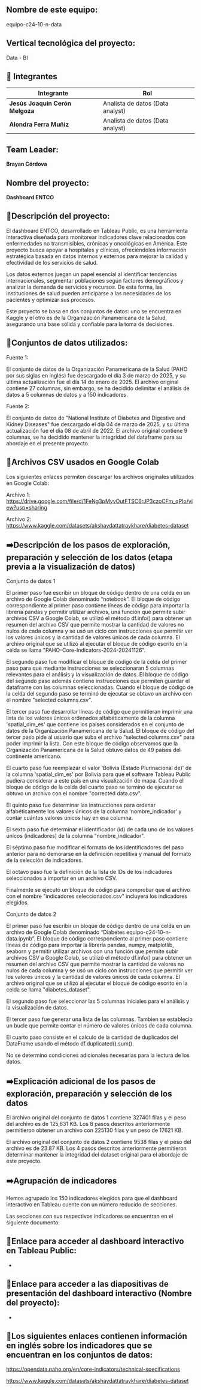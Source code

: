 ## Nombre de este equipo: 

equipo-c24-10-n-data

## Vertical tecnológica del proyecto: 

Data - BI

## 👥 Integrantes

<div align="left">
  <table>
    <thead>
      <tr>
        <th>Integrante</th>
        <th>Rol</th>
      </tr>
    </thead>
    <tbody>
      <tr>
        <td><b>Jesús Joaquín Cerón Melgoza</b></td>
        <td>Analista de datos (Data analyst) </td>
      </tr>
      <tr>
        <td><b>Alondra Ferra Muñiz</b></td>
        <td>Analista de datos (Data analyst) </td>
      </tr>
    </tbody>
  </table>
</div>

## Team Leader:

<b>Brayan Córdova</b>

## Nombre del proyecto:

<b>Dashboard ENTCO</b>

## 📄Descripción del proyecto:

El dashboard ENTCO, desarrollado en Tableau Public, es una herramienta interactiva diseñada para monitorear indicadores clave relacionados con enfermedades no transmisibles, crónicas y oncológicas en América. Este proyecto busca apoyar a hospitales y clínicas, ofreciéndoles información estratégica basada en datos internos y externos para mejorar la calidad y efectividad de los servicios de salud.

Los datos externos juegan un papel esencial al identificar tendencias internacionales, segmentar poblaciones según factores demográficos y analizar la demanda de servicios y recursos. De esta forma, las instituciones de salud pueden anticiparse a las necesidades de los pacientes y optimizar sus procesos.

Este proyecto se basa en dos conjuntos de datos: uno se encuentra en Kaggle y el otro es de la Organización Panamericana de la Salud, asegurando una base sólida y confiable para la toma de decisiones.

## 📖Conjuntos de datos utilizados:

Fuente 1: 

El conjunto de datos de la Organización Panamericana de la Salud (PAHO por sus siglas en inglés) fue descargado el día 3 de marzo de 2025, y su última actualización fue el día 14 de enero de 2025. El archivo original contiene 27 columnas, sin embargo, se ha decidido delimitar el análisis de datos a 5 columnas de datos y a 150 indicadores.

Fuente 2: 

El conjunto de datos de "National Institute of Diabetes and Digestive and Kidney Diseases" fue descargado el día 04 de marzo de 2025, y su última actualización fue el día 08 de abril de 2022. El archivo original contiene 9 columnas, se ha decidido mantener la integridad del dataframe para su abordaje en el presente proyecto.

## 📖Archivos CSV usados en Google Colab

Los siguientes enlaces permiten descargar los archivos originales utilizados en Google Colab:

Archivo 1:
https://drive.google.com/file/d/1FeNg3pMyvOutFTSC6rJP3czoCFm_qPIo/view?usp=sharing

Archivo 2:
https://www.kaggle.com/datasets/akshaydattatraykhare/diabetes-dataset


## ➡️Descripción de los pasos de exploración, preparación y selección de los datos (etapa previa a la visualización de datos)

Conjunto de datos 1

El primer paso fue escribir un bloque de código dentro de una celda en un archivo de Google Colab denominado “notebook”. El bloque de código correspondiente al primer paso contiene líneas de código para importar la librería pandas y permitir utilizar archivos, una función que permite subir archivos CSV a Google Colab, se utilizó el método df.info() para obtener un resumen del archivo CSV que permite mostrar la cantidad de valores no nulos de cada columna y se usó un ciclo con instrucciones que permitir ver los valores únicos y la cantidad de valores únicos de cada columna. El archivo original que se utilizó al ejecutar el bloque de código escrito en la celda se llama "PAHO-Core-Indicators-2024-20241126".

El segundo paso fue modificar el bloque de código de la celda del primer paso para que mediante instrucciones se seleccionaran 5 columnas relevantes para el análisis y la visualización de datos. El bloque de código del segundo paso además contiene instrucciones que permiten guardar el dataframe con las columnas seleccionadas. Cuando el bloque de código de la celda del segundo paso se terminó de ejecutar se obtuvo un archivo con el nombre "selected columns.csv".

El tercer paso fue desarrollar líneas de código que permitieran imprimir una lista de los valores únicos ordenados alfabéticamente de la columna 'spatial_dim_es' que contiene los países considerados en el conjunto de datos de la Organización Panamericana de la Salud. El bloque de código del tercer paso pide al usuario que suba el archivo "selected columns.csv" para poder imprimir la lista. Con este bloque de código observamos que la Organización Panamericana de la Salud obtuvo datos de 49 países del continente americano.

El cuarto paso fue reemplazar el valor 'Bolivia (Estado Plurinacional de)' de la columna 'spatial_dim_es' por Bolivia para que el software Tableau Public pudiera considerar a este país en una visualización de mapa. Cuando el bloque de código de la celda del cuarto paso se terminó de ejecutar se obtuvo un archivo con el nombre "corrected data.csv".

El quinto paso fue determinar las instrucciones para ordenar alfabéticamente los valores únicos de la columna 'nombre_indicador' y contar cuántos valores únicos hay en esa columna.

El sexto paso fue determinar el identificador (id) de cada uno de los valores únicos (indicadores) de la columna "nombre_indicador".

El séptimo paso fue modificar el formato de los identificadores del paso anterior para no demorarse en la definición repetitiva y manual del formato de la selección de indicadores.

El octavo paso fue la definición de la lista de IDs de los indicadores seleccionados a importar en un archivo CSV.

Finalmente se ejecutó un bloque de código para comprobar que el archivo con el nombre "indicadores seleccionados.csv" incluyera los indicadores elegidos.

Conjunto de datos 2

El primer paso fue escribir un bloque de código dentro de una celda en un archivo de Google Colab denominado “Diabetes equipo-c24-10-n-data.ipynb”. El bloque de código correspondiente al primer paso contiene líneas de código para importar la librería pandas, numpy, matplotlib, seaborn y permitir utilizar archivos con una función que permite subir archivos CSV a Google Colab, se utilizó el método df.info() para obtener un resumen del archivo CSV que permite mostrar la cantidad de valores no nulos de cada columna y se usó un ciclo con instrucciones que permitir ver los valores únicos y la cantidad de valores únicos de cada columna. El archivo original que se utilizó al ejecutar el bloque de código escrito en la celda se llama "diabetes_dataset".

El segundo paso fue seleccionar las 5 columnas iniciales para el análisis y la visualización de datos.

El tercer paso fue generar una lista de las columnas. Tambien se establecio un bucle que permite contar el número de valores únicos de cada columna.

El cuarto paso consiste en el calculo de la cantidad de duplicados del DataFrame usando el método df.duplicated().sum().

No se determino condiciones adicionales necesarias para la lectura de los datos.


## ➡️Explicación adicional de los pasos de exploración, preparación y selección de los datos

El archivo original del conjunto de datos 1 contiene 327401 filas y el peso del archivo es de 125,631 KB. Los 8 pasos descritos anteriormente permitieron obtener un archivo con 225130 filas y un peso de 17621 KB. 

El archivo original del conjunto de datos 2 contiene 9538 filas y el peso del archivo es de 23.87 KB. Los 4 pasos descritos anteriormente permitieron determinar mantener la integridad del dataset original para el abordaje de este proyecto.

## ➡️Agrupación de indicadores

Hemos agrupado los 150 indicadores elegidos para que el dashboard interactivo en Tableau cuente con un número reducido de secciones.

Las secciones con sus respectivos indicadores se encuentran en el siguiente documento:


## 🚀Enlace para acceder al dashboard interactivo en Tableau Public:

*

## 🚀Enlace para acceder a las diapositivas de presentación del dashboard interactivo (Nombre del proyecto):

*

## 📌Los siguientes enlaces contienen información en inglés sobre los indicadores que se encuentran en los conjuntos de datos:

https://opendata.paho.org/en/core-indicators/technical-specifications

https://www.kaggle.com/datasets/akshaydattatraykhare/diabetes-dataset
